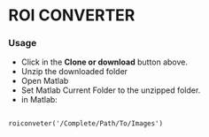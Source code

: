 # ROI CONVERTER

### Usage

- Click in the **Clone or download** button above.
- Unzip the downloaded folder
- Open Matlab
- Set Matlab Current Folder to the unzipped folder.
- in Matlab:

<pre><code> 
roiconveter('/Complete/Path/To/Images')
</pre></code>

